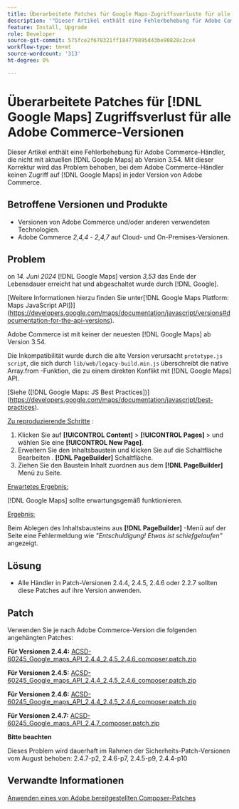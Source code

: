 ```yaml
---
title: Überarbeitete Patches für Google Maps-Zugriffsverluste für alle Adobe Commerce-Versionen
description: '"Dieser Artikel enthält eine Fehlerbehebung für Adobe Commerce-Händler, die nicht mit aktuellen [!DNL Google Maps] Versionen ab Version 3.54.'''
feature: Install, Upgrade
role: Developer
source-git-commit: 575fce2f678321ff184779895d43be90828c2ce4
workflow-type: tm+mt
source-wordcount: '313'
ht-degree: 0%

---
```


# Überarbeitete Patches für [!DNL Google Maps] Zugriffsverlust für alle Adobe Commerce-Versionen

Dieser Artikel enthält eine Fehlerbehebung für Adobe Commerce-Händler, die nicht mit aktuellen [!DNL Google Maps] ab Version 3.54. Mit dieser Korrektur wird das Problem behoben, bei dem Adobe Commerce-Händler keinen Zugriff auf [!DNL Google Maps] in jeder Version von Adobe Commerce.

## Betroffene Versionen und Produkte

* Versionen von Adobe Commerce und/oder anderen verwendeten Technologien.
* Adobe Commerce *2,4,4* - *2,4,7* auf Cloud- und On-Premises-Versionen.

## Problem

on *14. Juni 2024* [!DNL Google Maps] version *3,53* das Ende der Lebensdauer erreicht hat und abgeschaltet wurde durch [!DNL Google].

[Weitere Informationen hierzu finden Sie unter[!DNL Google Maps Platform: Maps JavaScript API])] (https://developers.google.com/maps/documentation/javascript/versions#documentation-for-the-api-versions).

Adobe Commerce ist mit keiner der neuesten [!DNL  Google Maps] ab Version 3.54.

Die Inkompatibilität wurde durch die alte Version verursacht `prototype.js script`, die sich durch `lib/web/legacy-build.min.js` überschreibt die native Array.from -Funktion, die zu einem direkten Konflikt mit [!DNL  Google Maps] API.

[Siehe ([!DNL Google Maps: JS Best Practices])] (https://developers.google.com/maps/documentation/javascript/best-practices).

<u>Zu reproduzierende Schritte</u> :

1. Klicken Sie auf **[!UICONTROL Content]** > **[!UICONTROL Pages]** > und wählen Sie eine **[!UICONTROL New Page]**.
1. Erweitern Sie den Inhaltsbaustein und klicken Sie auf die Schaltfläche Bearbeiten . **[!DNL PageBuilder]** Schaltfläche.
1. Ziehen Sie den Baustein Inhalt zuordnen aus dem **[!DNL PageBuilder]** Menü zu Seite.

<u>Erwartetes Ergebnis:</u>

[!DNL Google Maps] sollte erwartungsgemäß funktionieren.

<u> Ergebnis:</u>

Beim Ablegen des Inhaltsbausteins aus **[!DNL PageBuilder]** -Menü auf der Seite eine Fehlermeldung wie *&quot;Entschuldigung! Etwas ist schiefgelaufen&quot;* angezeigt.

## Lösung

* Alle Händler in Patch-Versionen 2.4.4, 2.4.5, 2.4.6 oder 2.2.7 sollten diese Patches auf ihre Version anwenden.

## Patch

Verwenden Sie je nach Adobe Commerce-Version die folgenden angehängten Patches:

**Für Versionen 2.4.4:**
[ACSD-60245_Google_maps_API_2.4.4_2.4.5_2.4.6_composer.patch.zip](assets/ACSD-60245_Google_maps_API_2.4.4_2.4.5_2.4.6_composer.patch.zip)

**Für Versionen 2.4.5:**
[ACSD-60245_Google_maps_API_2.4.4_2.4.5_2.4.6_composer.patch.zip](assets/ACSD-60245_Google_maps_API_2.4.4_2.4.5_2.4.6_composer.patch.zip)

**Für Versionen 2.4.6:**
[ACSD-60245_Google_maps_API_2.4.4_2.4.5_2.4.6_composer.patch.zip](assets/ACSD-60245_Google_maps_API_2.4.4_2.4.5_2.4.6_composer.patch.zip)

**Für Versionen 2.4.7:**
[ACSD-60245_Google_maps_API_2.4.7_composer.patch.zip](assets/ACSD-60245_Google_maps_API_2.4.7_composer.patch.zip)

**Bitte beachten**

Dieses Problem wird dauerhaft im Rahmen der Sicherheits-Patch-Versionen vom August behoben: 2.4.7-p2, 2.4.6-p7, 2.4.5-p9, 2.4.4-p10

## Verwandte Informationen

[Anwenden eines von Adobe bereitgestellten Composer-Patches](https://experienceleague.adobe.com/en/docs/commerce-knowledge-base/kb/how-to/how-to-apply-a-composer-patch-provided-by-magento)